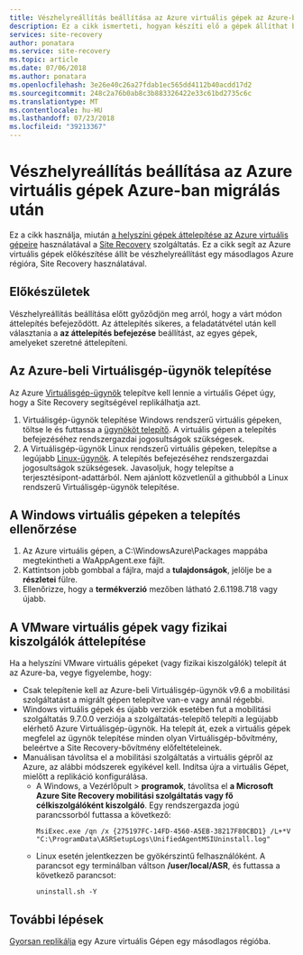 ```yaml
---
title: Vészhelyreállítás beállítása az Azure virtuális gépek az Azure-bA az Azure Site Recovery szolgáltatással az áttelepítés után |} A Microsoft Docs
description: Ez a cikk ismerteti, hogyan készíti elő a gépek állíthat be vészhelyreállítást az Azure Site Recovery használatával való migrálás után Azure-régiók között.
services: site-recovery
author: ponatara
ms.service: site-recovery
ms.topic: article
ms.date: 07/06/2018
ms.author: ponatara
ms.openlocfilehash: 3e26e40c26a27fdab1ec565dd4112b40acdd17d2
ms.sourcegitcommit: 248c2a76b0ab8c3b883326422e33c61bd2735c6c
ms.translationtype: MT
ms.contentlocale: hu-HU
ms.lasthandoff: 07/23/2018
ms.locfileid: "39213367"
---
```

# <a name="set-up-disaster-recovery-for-azure-vms-after-migration-to-azure"></a>Vészhelyreállítás beállítása az Azure virtuális gépek Azure-ban migrálás után 


Ez a cikk használja, miután [a helyszíni gépek áttelepítése az Azure virtuális gépeire](tutorial-migrate-on-premises-to-azure.md) használatával a [Site Recovery](site-recovery-overview.md) szolgáltatás. Ez a cikk segít az Azure virtuális gépek előkészítése állít be vészhelyreállítást egy másodlagos Azure régióra, Site Recovery használatával.



## <a name="before-you-start"></a>Előkészületek

Vészhelyreállítás beállítása előtt győződjön meg arról, hogy a várt módon áttelepítés befejeződött. Az áttelepítés sikeres, a feladatátvétel után kell választania a **az áttelepítés befejezése** beállítást, az egyes gépek, amelyeket szeretné áttelepíteni. 



## <a name="install-the-azure-vm-agent"></a>Az Azure-beli Virtuálisgép-ügynök telepítése

Az Azure [Virtuálisgép-ügynök](../virtual-machines/extensions/agent-windows.md) telepítve kell lennie a virtuális Gépet úgy, hogy a Site Recovery segítségével replikálhatja azt.


1. Virtuálisgép-ügynök telepítése Windows rendszerű virtuális gépeken, töltse le és futtassa a [ügynököt telepítő](http://go.microsoft.com/fwlink/?LinkID=394789&clcid=0x409). A virtuális gépen a telepítés befejezéséhez rendszergazdai jogosultságok szükségesek.
2. A Virtuálisgép-ügynök Linux rendszerű virtuális gépeken, telepítse a legújabb [Linux-ügynök](../virtual-machines/extensions/agent-linux.md). A telepítés befejezéséhez rendszergazdai jogosultságok szükségesek. Javasoljuk, hogy telepítse a terjesztésipont-adattárból. Nem ajánlott közvetlenül a githubból a Linux rendszerű Virtuálisgép-ügynök telepítése. 


## <a name="validate-the-installation-on-windows-vms"></a>A Windows virtuális gépeken a telepítés ellenőrzése

1. Az Azure virtuális gépen, a C:\WindowsAzure\Packages mappába megtekintheti a WaAppAgent.exe fájlt.
2. Kattintson jobb gombbal a fájlra, majd a **tulajdonságok**, jelölje be a **részletei** fülre.
3. Ellenőrizze, hogy a **termékverzió** mezőben látható 2.6.1198.718 vagy újabb.



## <a name="migration-from-vmware-vms-or-physical-servers"></a>A VMware virtuális gépek vagy fizikai kiszolgálók áttelepítése

Ha a helyszíni VMware virtuális gépeket (vagy fizikai kiszolgálók) telepít át az Azure-ba, vegye figyelembe, hogy:

- Csak telepítenie kell az Azure-beli Virtuálisgép-ügynök v9.6 a mobilitási szolgáltatást a migrált gépen telepítve van-e vagy annál régebbi.
- Windows virtuális gépek és újabb verziók esetében fut a mobilitási szolgáltatás 9.7.0.0 verziója a szolgáltatás-telepítő telepíti a legújabb elérhető Azure Virtuálisgép-ügynök. Ha telepít át, ezek a virtuális gépek megfelel az ügynök telepítése minden olyan Virtuálisgép-bővítmény, beleértve a Site Recovery-bővítmény előfeltételeinek.
- Manuálisan távolítsa el a mobilitási szolgáltatás a virtuális gépről az Azure, az alábbi módszerek egyikével kell. Indítsa újra a virtuális Gépet, mielőtt a replikáció konfigurálása.
    - A Windows, a Vezérlőpult > **programok**, távolítsa el **a Microsoft Azure Site Recovery mobilitási szolgáltatás vagy fő célkiszolgálóként kiszolgáló**. Egy rendszergazda jogú parancssorból futtassa a következő:
        ```
        MsiExec.exe /qn /x {275197FC-14FD-4560-A5EB-38217F80CBD1} /L+*V "C:\ProgramData\ASRSetupLogs\UnifiedAgentMSIUninstall.log"
        ```
    - Linux esetén jelentkezzen be gyökérszintű felhasználóként. A parancsot egy terminálban váltson **/user/local/ASR**, és futtassa a következő parancsot:
        ```
        uninstall.sh -Y
        ```


## <a name="next-steps"></a>További lépések

[Gyorsan replikálja](azure-to-azure-quickstart.md) egy Azure virtuális Gépen egy másodlagos régióba.
